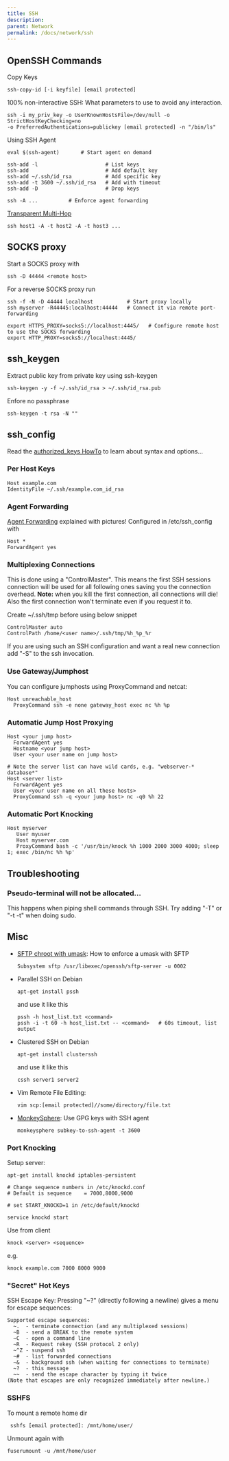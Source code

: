 ```yaml
---
title: SSH
description: 
parent: Network
permalink: /docs/network/ssh
---
```

## OpenSSH Commands

Copy Keys

    ssh-copy-id [-i keyfile] [email protected]

100% non-interactive SSH: What parameters to use to avoid any
interaction.

    ssh -i my_priv_key -o UserKnownHostsFile=/dev/null -o StrictHostKeyChecking=no 
    -o PreferredAuthentications=publickey [email protected] -n "/bin/ls"

Using SSH Agent

    eval $(ssh-agent)       # Start agent on demand

    ssh-add -l                      # List keys
    ssh-add                         # Add default key
    ssh-add ~/.ssh/id_rsa           # Add specific key
    ssh-add -t 3600 ~/.ssh/id_rsa   # Add with timeout
    ssh-add -D                      # Drop keys

    ssh -A ...          # Enforce agent forwarding

[Transparent
Multi-Hop](http://sshmenu.sourceforge.net/articles/transparent-mulithop.html)

    ssh host1 -A -t host2 -A -t host3 ...

## SOCKS proxy

Start a SOCKS proxy with

    ssh -D 44444 <remote host>
    
For a reverse SOCKS proxy run

    ssh -f -N -D 44444 localhost           # Start proxy locally
    ssh myserver -R44445:localhost:44444   # Connect it via remote port-forwarding
    
    export HTTPS_PROXY=socks5://localhost:4445/   # Configure remote host to use the SOCKS forwarding
    export HTTP_PROXY=socks5://localhost:4445/

## ssh\_keygen

Extract public key from private key using ssh-keygen

    ssh-keygen -y -f ~/.ssh/id_rsa > ~/.ssh/id_rsa.pub
    
Enfore no passphrase
    
    ssh-keygen -t rsa -N ""

## ssh\_config

Read the [authorized\_keys
HowTo](http://www.eng.cam.ac.uk/help/jpmg/ssh/authorized_keys_howto.html)
to learn about syntax and options...

### Per Host Keys

    Host example.com
    IdentityFile ~/.ssh/example.com_id_rsa

### Agent Forwarding

[Agent
Forwarding](http://www.unixwiz.net/techtips/ssh-agent-forwarding.html)
explained with pictures! Configured in /etc/ssh\_config with

    Host *
    ForwardAgent yes

### Multiplexing Connections

This is done using a "ControlMaster". This means the first SSH sessions
connection will be used for all following ones saving you the connection
overhead. **Note:** when you kill the first connection, all connections
will die! Also the first connection won't terminate even if you request
it to.

Create \~/.ssh/tmp before using below snippet

    ControlMaster auto
    ControlPath /home/<user name>/.ssh/tmp/%h_%p_%r

If you are using such an SSH configuration and want a real new
connection add "-S" to the ssh invocation.

### Use Gateway/Jumphost

You can configure jumphosts using ProxyCommand and netcat:

    Host unreachable_host
      ProxyCommand ssh -e none gateway_host exec nc %h %p

### Automatic Jump Host Proxying

    Host <your jump host>
      ForwardAgent yes
      Hostname <your jump host>
      User <your user name on jump host>

    # Note the server list can have wild cards, e.g. "webserver-* database*"
    Host <server list>
      ForwardAgent yes
      User <your user name on all these hosts>
      ProxyCommand ssh -q <your jump host> nc -q0 %h 22

### Automatic Port Knocking

    Host myserver
       User myuser
       Host myserver.com
       ProxyCommand bash -c '/usr/bin/knock %h 1000 2000 3000 4000; sleep 1; exec /bin/nc %h %p'

## Troubleshooting

### Pseudo-terminal will not be allocated...

This happens when piping shell commands through SSH. Try adding "-T" or
"-t -t" when doing sudo.

## Misc

-   [SFTP chroot with
    umask](http://jeff.robbins.ws/articles/setting-the-umask-for-sftp-transactions):
    How to enforce a umask with SFTP

        Subsystem sftp /usr/libexec/openssh/sftp-server -u 0002

-   Parallel SSH on Debian

        apt-get install pssh

    and use it like this

        pssh -h host_list.txt <command>
        pssh -i -t 60 -h host_list.txt -- <command>   # 60s timeout, list output

-   Clustered SSH on Debian

        apt-get install clusterssh

    and use it like this

        cssh server1 server2

-   Vim Remote File Editing:

        vim scp:[email protected]//some/directory/file.txt

-   [MonkeySphere](http://web.monkeysphere.info/): Use GPG keys with SSH
    agent

        monkeysphere subkey-to-ssh-agent -t 3600

### Port Knocking

Setup server:

    apt-get install knockd iptables-persistent

    # Change sequence numbers in /etc/knockd.conf
    # Default is sequence    = 7000,8000,9000

    # set START_KNOCKD=1 in /etc/default/knockd

    service knockd start

Use from client

    knock <server> <sequence>

e.g.

    knock example.com 7000 8000 9000

### "Secret" Hot Keys

SSH Escape Key: Pressing "\~?" (directly following a newline) gives a
menu for escape sequences:

    Supported escape sequences:
      ~.  - terminate connection (and any multiplexed sessions)
      ~B  - send a BREAK to the remote system
      ~C  - open a command line
      ~R  - Request rekey (SSH protocol 2 only)
      ~^Z - suspend ssh
      ~#  - list forwarded connections
      ~&  - background ssh (when waiting for connections to terminate)
      ~?  - this message
      ~~  - send the escape character by typing it twice
    (Note that escapes are only recognized immediately after newline.)

### SSHFS

To mount a remote home dir

     sshfs [email protected]: /mnt/home/user/

Unmount again with

    fuserumount -u /mnt/home/user
